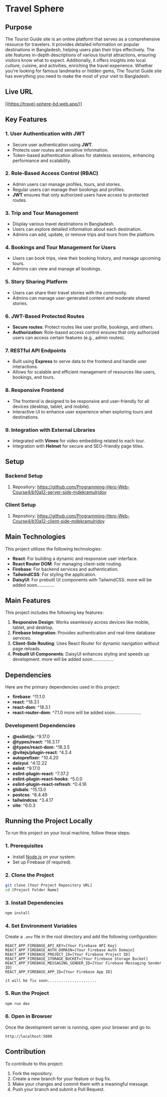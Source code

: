 # Travel Sphere

## Purpose

The Tourist Guide site is an online platform that serves as a comprehensive resource for travelers. It provides detailed information on popular destinations in Bangladesh, helping users plan their trips effectively. The site features in-depth descriptions of various tourist attractions, ensuring visitors know what to expect. Additionally, it offers insights into local culture, cuisine, and activities, enriching the travel experience. Whether you're looking for famous landmarks or hidden gems, The Tourist Guide site has everything you need to make the most of your visit to Bangladesh.

## Live URL

[(https://travel-sphere-bd.web.app/)]

## Key Features

### 1. **User Authentication with JWT**

- Secure user authentication using **JWT**.
- Protects user routes and sensitive information.
- Token-based authentication allows for stateless sessions, enhancing performance and scalability.

### 2. **Role-Based Access Control (RBAC)**

- Admin users can manage profiles, tours, and stories.
- Regular users can manage their bookings and profiles.
- **JWT** ensures that only authorized users have access to protected routes.

### 3. **Trip and Tour Management**

- Display various travel destinations in Bangladesh.
- Users can explore detailed information about each destination.
- Admins can add, update, or remove trips and tours from the platform.

### 4. **Bookings and Tour Management for Users**

- Users can book trips, view their booking history, and manage upcoming tours.
- Admins can view and manage all bookings.

### 5. **Story Sharing Platform**

- Users can share their travel stories with the community.
- Admins can manage user-generated content and moderate shared stories.

### 6. **JWT-Based Protected Routes**

- **Secure routes**: Protect routes like user profile, bookings, and others.
- **Authorization**: Role-based access control ensures that only authorized users can access certain features (e.g., admin routes).

### 7. **RESTful API Endpoints**

- Built using **Express** to serve data to the frontend and handle user interactions.
- Allows for scalable and efficient management of resources like users, bookings, and tours.

### 8. **Responsive Frontend**

- The frontend is designed to be responsive and user-friendly for all devices (desktop, tablet, and mobile).
- Interactive UI to enhance user experience when exploring tours and destinations.

### 9. **Integration with External Libraries**

- Integrated with **Vimeo** for video embedding related to each tour.
- Integration with **Helmet** for secure and SEO-friendly page titles.

## Setup

### Backend Setup

1. Repository: https://github.com/Programming-Hero-Web-Course4/b10a12-server-side-mdekramulridoy

### Client Setup

1. Repository: https://github.com/Programming-Hero-Web-Course4/b10a12-client-side-mdekramulridoy

## Main Technologies

This project utilizes the following technologies:

- **React**: For building a dynamic and responsive user interface.
- **React Router DOM**: For managing client-side routing.
- **Firebase**: For backend services and authentication.
- **TailwindCSS**: For styling the application.
- **DaisyUI**: For prebuilt UI components with TailwindCSS.
  more will be added soon..............

## Main Features

This project includes the following key features:

1. **Responsive Design**: Works seamlessly across devices like mobile, tablet, and desktop.
2. **Firebase Integration**: Provides authentication and real-time database services.
3. **Client-Side Routing**: Uses React Router for dynamic navigation without page reloads.
4. **Prebuilt UI Components**: DaisyUI enhances styling and speeds up development.
   more will be added soon.................

## Dependencies

Here are the primary dependencies used in this project:

- **firebase**: ^11.1.0
- **react**: ^18.3.1
- **react-dom**: ^18.3.1
- **react-router-dom**: ^7.1.0
  more will be added soon.....................

### Development Dependencies

- **@eslint/js**: ^9.17.0
- **@types/react**: ^18.3.17
- **@types/react-dom**: ^18.3.5
- **@vitejs/plugin-react**: ^4.3.4
- **autoprefixer**: ^10.4.20
- **daisyui**: ^4.12.22
- **eslint**: ^9.17.0
- **eslint-plugin-react**: ^7.37.2
- **eslint-plugin-react-hooks**: ^5.0.0
- **eslint-plugin-react-refresh**: ^0.4.16
- **globals**: ^15.13.0
- **postcss**: ^8.4.49
- **tailwindcss**: ^3.4.17
- **vite**: ^6.0.3

## Running the Project Locally

To run this project on your local machine, follow these steps:

### 1. Prerequisites

- Install [Node.js](https://nodejs.org/) on your system.
- Set up Firebase (if required).

### 2. Clone the Project

```bash
git clone [Your Project Repository URL]
cd [Project Folder Name]
```

### 3. Install Dependencies

```bash
npm install
```

### 4. Set Environment Variables

Create a `.env` file in the root directory and add the following configuration:

```
REACT_APP_FIREBASE_API_KEY=[Your Firebase API Key]
REACT_APP_FIREBASE_AUTH_DOMAIN=[Your Firebase Auth Domain]
REACT_APP_FIREBASE_PROJECT_ID=[Your Firebase Project ID]
REACT_APP_FIREBASE_STORAGE_BUCKET=[Your Firebase Storage Bucket]
REACT_APP_FIREBASE_MESSAGING_SENDER_ID=[Your Firebase Messaging Sender ID]
REACT_APP_FIREBASE_APP_ID=[Your Firebase App ID]

it will be fix soon......................
```

### 5. Run the Project

```bash
npm run dev
```

### 6. Open in Browser

Once the development server is running, open your browser and go to:

```
http://localhost:5000
```

## Contribution

To contribute to this project:

1. Fork the repository.
2. Create a new branch for your feature or bug fix.
3. Make your changes and commit them with a meaningful message.
4. Push your branch and submit a Pull Request.
